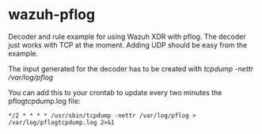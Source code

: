 # wazuh-pflog
Decoder and rule example for using Wazuh XDR with pflog. The decoder just works with TCP at the moment. Adding UDP should be easy from the example.

The input generated for the decoder has to be created with _tcpdump -nettr /var/log/pflog_

You can add this to your crontab to update every two minutes the pflogtcpdump.log file:

    */2 * * * * /usr/sbin/tcpdump -nettr /var/log/pflog > /var/log/pflogtcpdump.log 2>&1
